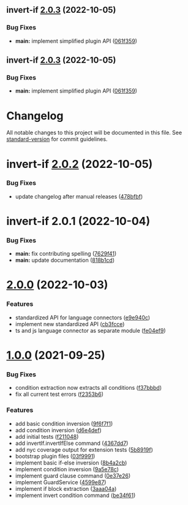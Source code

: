 ## invert-if [2.0.3](https://github.com/1nVitr0/plugin-vscode-invert-if/compare/invert-if@2.0.2...invert-if@2.0.3) (2022-10-05)


### Bug Fixes

* **main:** implement simplified plugin API ([061f359](https://github.com/1nVitr0/plugin-vscode-invert-if/commit/061f359f68d22710d44124f211730ed5206292a2))

## invert-if [2.0.3](https://github.com/1nVitr0/plugin-vscode-invert-if/compare/invert-if@2.0.2...invert-if@2.0.3) (2022-10-05)


### Bug Fixes

* **main:** implement simplified plugin API ([061f359](https://github.com/1nVitr0/plugin-vscode-invert-if/commit/061f359f68d22710d44124f211730ed5206292a2))

# Changelog

All notable changes to this project will be documented in this file. See [standard-version](https://github.com/conventional-changelog/standard-version) for commit guidelines.


# invert-if [2.0.2](https://github.com/1nVitr0/plugin-vscode-invert-if/compare/invert-if@v2.0.1...invert-if@2.0.2) (2022-10-05)


### Bug Fixes

* update changelog after manual releases ([478bfbf](https://github.com/1nVitr0/plugin-vscode-invert-if/commit/478bfbf64492f27d95812753f79f1541d949afb5))

# invert-if 2.0.1 (2022-10-04)


### Bug Fixes

* **main:** fix contributing spelling ([7629f41](https://github.com/1nVitr0/plugin-vscode-invert-if/commit/7629f4180804d6ee1ebff6b6bbe8c3b9960168da))
* **main:** update documentation ([818b1cd](https://github.com/1nVitr0/plugin-vscode-invert-if/commit/818b1cd439b8afb7e5c87f7f51d10d570acb1790))

# [2.0.0](https://github.com/1nVitr0/plugin-vscode-invert-if/releases/tag/main_v2.0.0) (2022-10-03)


### Features

* standardized API for language connectors ([e9e940c](https://github.com/1nVitr0/plugin-vscode-invert-if/commit/e9e940c44995f23745d9ecf27cad735cd57c8aef))
* implement new standardized API ([cb3fcce](https://github.com/1nVitr0/plugin-vscode-invert-if/commit/cb3fcceb7bf742bd1d0962fbb5424f6365acf244))
* ts and js language connector as separate module ([fe04ef9](https://github.com/1nVitr0/plugin-vscode-invert-if/commit/fe04ef95be0015c00387f46d67139627452434f5))


# [1.0.0](https://github.com/1nVitr0/plugin-vscode-invert-if/releases/tag/main_sv1.0.0) (2021-09-25)


### Bug Fixes

* condition extraction now extracts all conditions ([f37bbbd](https://github.com/1nVitr0/plugin-vscode-invert-if/commit/f37bbbd44a5030b22358108efa94fdf28fff1a30))
* fix all current test errors ([f2353b6](https://github.com/1nVitr0/plugin-vscode-invert-if/commit/f2353b6b5ff26caebca219b5dc513f27c40532d3))


### Features

* add basic condition inversion ([9f6f7f1](https://github.com/1nVitr0/plugin-vscode-invert-if/commit/9f6f7f104ae0e4bdb3022030bb9ea7120e954325))
* add condition inversion ([d6e4def](https://github.com/1nVitr0/plugin-vscode-invert-if/commit/d6e4def179ca15d5de215f97cf880259df2ba0ab))
* add initial tests ([f211048](https://github.com/1nVitr0/plugin-vscode-invert-if/commit/f211048dfca8317af8e0e8b5bbcacd14c352ee36))
* add invertIf.invertIfElse command ([4367dd7](https://github.com/1nVitr0/plugin-vscode-invert-if/commit/4367dd7273c6cc6d261e9d00307fd7d84f547077))
* add nyc coverage output for extension tests ([5b8919f](https://github.com/1nVitr0/plugin-vscode-invert-if/commit/5b8919f80883590ab5b6cd45affd1b89849f309e))
* bootstrap plugin files ([03f9991](https://github.com/1nVitr0/plugin-vscode-invert-if/commit/03f99915857a626e652859a7d76b5783d6e87d6a))
* implement basic if-else inversion ([8b4a2cb](https://github.com/1nVitr0/plugin-vscode-invert-if/commit/8b4a2cb60b1b73618a2c3159b8dd09f7aa3f2673))
* implement condition inversion ([9a5e78c](https://github.com/1nVitr0/plugin-vscode-invert-if/commit/9a5e78c560f33755879d8987d0742ccbed736524))
* implement guard clause command ([0e37e26](https://github.com/1nVitr0/plugin-vscode-invert-if/commit/0e37e26638f59e8f1f292934c0317d090e627803))
* implement GuardService ([4599e87](https://github.com/1nVitr0/plugin-vscode-invert-if/commit/4599e87de37beb8e89e53211f20d71effe191c72))
* implement if block extraction ([3aaa04a](https://github.com/1nVitr0/plugin-vscode-invert-if/commit/3aaa04a314cb3c7314dadfd3e541cd6f4dcc6dca))
* implement invert condition command ([be34f61](https://github.com/1nVitr0/plugin-vscode-invert-if/commit/be34f61f664f00063244f1b0e0d6c84a3c32d691))
